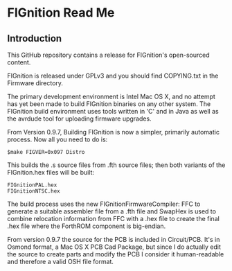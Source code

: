 FIGnition Read Me
=================

Introduction
------------

This GitHub repository contains a release for FIGnition's open-sourced content.

FIGnition is released under GPLv3 and you should find COPYING.txt in the Firmware
directory.

The primary development environment is Intel Mac OS X, and no attempt has
yet been made to build FIGnition binaries on any other system. The FIGnition
build environment uses tools written in 'C' and in Java as well as the avrdude
tool for uploading firmware upgrades.

From Version 0.9.7, Building FIGnition is now a simpler, primarily automatic
process. Now all you need to do is:

	$make FIGVER=0x097 Distro

This builds the .s source files from .fth source files; then both variants of
the FIGnition.hex files will be built:

	FIGnitionPAL.hex
	FIGnitionNTSC.hex

The build process uses the new FIGnitionFirmwareCompiler: FFC to generate a
suitable assembler file from a .fth file and SwapHex is used to combine relocation
information from FFC with a .hex file to create the final .hex file where the
ForthROM component is big-endian.

From version 0.9.7 the source for the PCB is included in Circuit/PCB. It's
in Osmond format, a Mac OS X PCB Cad Package, but since I do actually edit the
source to create parts and modify the PCB I consider it human-readable and
therefore a valid OSH file format.

